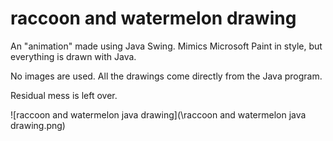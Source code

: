 # raccoon and watermelon drawing
 An "animation" made using Java Swing. Mimics Microsoft Paint in style, but everything is drawn with Java.

No images are used. All the drawings come directly from the Java program.

Residual mess is left over.

![raccoon and watermelon java drawing](\raccoon and watermelon java drawing.png)